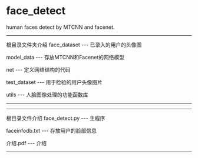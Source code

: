 # face_detect
human faces detect by MTCNN and facenet.

**************************************************
根目录文件夹介绍
face_dataset --- 已录入的用户的头像图

model_data --- 存放MTCNN和Facenet的网络模型

net --- 定义网络结构的代码

test_dataset --- 用于检验的用户头像图片

utils --- 人脸图像处理的功能函数库
**************************************************

**************************************************
根目录文件介绍
face_detect.py --- 主程序

faceinfodb.txt --- 存放用户的脸部信息

介绍.pdf --- 介绍

**************************************************

